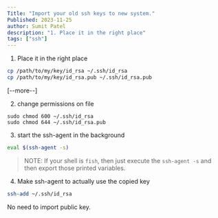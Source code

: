 ```yaml
---
Title: "Import your old ssh keys to new system."
Published: 2023-11-25
author: Sumit Patel
description: "1. Place it in the right place"
tags: ["ssh"]
---
```


1. Place it in the right place

```bash
cp /path/to/my/key/id_rsa ~/.ssh/id_rsa
cp /path/to/my/key/id_rsa.pub ~/.ssh/id_rsa.pub
```
[--more--]



2. change permissions on file

```
sudo chmod 600 ~/.ssh/id_rsa
sudo chmod 644 ~/.ssh/id_rsa.pub
```

3. start the ssh-agent in the background

```bash
eval $(ssh-agent -s)
```

> NOTE: If your shell is `fish`, then just execute the `ssh-agent -s` and then export those printed variables.


4. Make ssh-agent to actually use the copied key

```bash
ssh-add ~/.ssh/id_rsa
```

No need to import public key.
